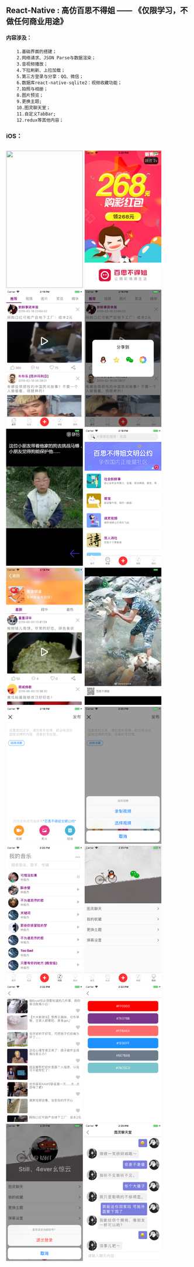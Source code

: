 ##  React-Native : 高仿百思不得姐 —— 《仅限学习，不做任何商业用途》
#### 内容涉及：
        1.基础界面的搭建；
        2.网络请求、JSON Parse与数据渲染；
        3.音视频播放；
        4.下拉刷新、上拉加载；
        5.第三方登录与分享：QQ、微信；
        6.数据库react-native-sqlite2：视频收藏功能；
        7.拍照与相册；
        8.图片预览；
        9.更换主题;
        10.图灵聊天室；
        11.自定义TabBar;
        12.redux等其他内容；


### iOS：
<h2 align"center">
<img src="/pics/bsbdj.gif" width="210" height="374"/>

<img src="/pics/0.png" width="210" height="374"/>
<img src="/pics/1.png" width="210" height="374"/>
<img src="/pics/2.png" width="210" height="374"/>
<img src="/pics/3.png" width="210" height="374"/>

<img src="/pics/4.png" width="210" height="374"/>
<img src="/pics/5.png" width="210" height="374"/>
<img src="/pics/6.png" width="210" height="374"/>
<img src="/pics/7.png" width="210" height="374"/>

<img src="/pics/8.png" width="210" height="374"/>
<img src="/pics/9.png" width="210" height="374"/>
<img src="/pics/10.png" width="210" height="374"/>
<img src="/pics/11.png" width="210" height="374"/>

<img src="/pics/12.png" width="210" height="374"/>
<img src="/pics/13.png" width="210" height="374"/>
<img src="/pics/14.png" width="210" height="374"/>


</h2>



